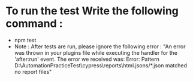 # To run the test Write the following command : 
* npm test
* Note : After tests are run, please ignore the following error : 
"An error was thrown in your plugins file while executing the handler for the 'after:run' event.
The error we received was:
Error: Pattern D:\AutomationPracticeTest\cypress\reports\html\.jsons/*.json matched no report files"
